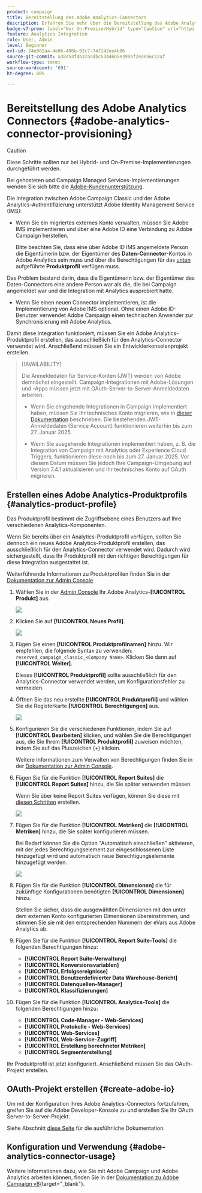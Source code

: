 ```yaml
---
product: campaign
title: Bereitstellung des Adobe Analytics-Connectors
description: Erfahren Sie mehr über die Bereitstellung des Adobe Analytics-Connectors.
badge-v7-prem: label="Nur On-Premise/Hybrid" type="Caution" url="https://experienceleague.adobe.com/docs/campaign-classic/using/installing-campaign-classic/architecture-and-hosting-models/hosting-models-lp/hosting-models.html?lang=de" tooltip="Gilt nur für Hybrid- und On-Premise-Bereitstellungen für v7"
feature: Analytics Integration
role: User, Admin
level: Beginner
exl-id: 24e002aa-4e86-406b-92c7-74f242ee4b86
source-git-commit: a38d53f4b37aadbc53446b5e399af2eae56c12af
workflow-type: tm+mt
source-wordcount: '691'
ht-degree: 88%

---
```


# Bereitstellung des Adobe Analytics Connectors {#adobe-analytics-connector-provisioning}

>[!CAUTION]
>
> Diese Schritte sollten nur bei Hybrid- und On-Premise-Implementierungen durchgeführt werden.
>
>Bei gehosteten und Campaign Managed Services-Implementierungen wenden Sie sich bitte die [Adobe-Kundenunterstützung](https://helpx.adobe.com/de/enterprise/admin-guide.html/enterprise/using/support-for-experience-cloud.ug.html).

Die Integration zwischen Adobe Campaign Classic und der Adobe Analytics-Authentifizierung unterstützt Adobe Identity Management Service (IMS):

* Wenn Sie ein migriertes externes Konto verwalten, müssen Sie Adobe IMS implementieren und über eine Adobe ID eine Verbindung zu Adobe Campaign herstellen.

  Bitte beachten Sie, dass eine über Adobe ID IMS angemeldete Person die Eigentümerin bzw. der Eigentümer des **Daten-Connector**-Kontos in Adobe Analytics sein muss und über die Berechtigungen für das [unten](#analytics-product-profile) aufgeführte **Produktprofil** verfügen muss.

Das Problem bestand darin, dass die Eigentümerin bzw. der Eigentümer des Daten-Connectors eine andere Person war als die, die bei Campaign angemeldet war und die Integration mit Analytics ausprobiert hatte.

* Wenn Sie einen neuen Connector implementieren, ist die Implementierung von Adobe IMS optional. Ohne einen Adobe ID-Benutzer verwendet Adobe Campaign einen technischen Anwender zur Synchronisierung mit Adobe Analytics.

Damit diese Integration funktioniert, müssen Sie ein Adobe Analytics-Produktprofil erstellen, das ausschließlich für den Analytics-Connector verwendet wird. Anschließend müssen Sie ein Entwicklerkonsolenprojekt erstellen.

>[!AVAILABILITY]
>
> Die Anmeldedaten für Service-Konten (JWT) werden von Adobe demnächst eingestellt. Campaign-Integrationen mit Adobe-Lösungen und -Apps müssen jetzt mit OAuth-Server-to-Server-Anmeldedaten arbeiten. </br>
>
> * Wenn Sie eingehende Integrationen in Campaign implementiert haben, müssen Sie Ihr technisches Konto migrieren, wie in [dieser Dokumentation](https://developer.adobe.com/developer-console/docs/guides/authentication/ServerToServerAuthentication/migration/#_blank) beschrieben. Die bestehenden JWT-Anmeldedaten (Service Account) funktionieren weiterhin bis zum 27. Januar 2025.</br>
>
> * Wenn Sie ausgehende Integrationen implementiert haben, z. B. die Integration von Campaign mit Analytics oder Experience Cloud Triggers, funktionieren diese noch bis zum 27. Januar 2025. Vor diesem Datum müssen Sie jedoch Ihre Campaign-Umgebung auf Version 7.4.1 aktualisieren und Ihr technisches Konto auf OAuth migrieren.

## Erstellen eines Adobe Analytics-Produktprofils {#analytics-product-profile}

Das Produktprofil bestimmt die Zugriffsebene eines Benutzers auf Ihre verschiedenen Analytics-Komponenten.

Wenn Sie bereits über ein Analytics-Produktprofil verfügen, sollten Sie dennoch ein neues Adobe Analytics-Produktprofil erstellen, das ausschließlich für den Analytics-Connector verwendet wird. Dadurch wird sichergestellt, dass Ihr Produktprofil mit den richtigen Berechtigungen für diese Integration ausgestattet ist.

Weiterführende Informationen zu Produktprofilen finden Sie in der [Dokumentation zur Admin Console](https://helpx.adobe.com/de/enterprise/admin-guide.html).

1. Wählen Sie in der [Admin Console](https://adminconsole.adobe.com/) Ihr Adobe Analytics-**[!UICONTROL Produkt]** aus.

   ![](assets/do-not-localize/triggers_1.png)

1. Klicken Sie auf **[!UICONTROL Neues Profil]**.

   ![](assets/do-not-localize/triggers_2.png)

1. Fügen Sie einen **[!UICONTROL Produktprofilnamen]** hinzu. Wir empfehlen, die folgende Syntax zu verwenden: `reserved_campaign_classic_<Company Name>`. Klicken Sie dann auf **[!UICONTROL Weiter]**.

   Dieses **[!UICONTROL Produktprofil]** sollte ausschließlich für den Analytics-Connector verwendet werden, um Konfigurationsfehler zu vermeiden.

1. Öffnen Sie das neu erstellte **[!UICONTROL Produktprofil]** und wählen Sie die Registerkarte **[!UICONTROL Berechtigungen]** aus.

   ![](assets/do-not-localize/triggers_3.png)

1. Konfigurieren Sie die verschiedenen Funktionen, indem Sie auf **[!UICONTROL Bearbeiten]** klicken, und wählen Sie die Berechtigungen aus, die Sie Ihrem **[!UICONTROL Produktprofil]** zuweisen möchten, indem Sie auf das Pluszeichen (+) klicken.

   Weitere Informationen zum Verwalten von Berechtigungen finden Sie in der [Dokumentation zur Admin Console](https://helpx.adobe.com/de/enterprise/using/manage-permissions-and-roles.html).

1. Fügen Sie für die Funktion **[!UICONTROL Report Suites]** die **[!UICONTROL Report Suites]** hinzu, die Sie später verwenden müssen.

   Wenn Sie über keine Report Suites verfügen, können Sie diese mit [diesen Schritten](../../integrations/using/gs-aa.md) erstellen.

   ![](assets/do-not-localize/triggers_4.png)

1. Fügen Sie für die Funktion **[!UICONTROL Metriken]** die **[!UICONTROL Metriken]** hinzu, die Sie später konfigurieren müssen.

   Bei Bedarf können Sie die Option &quot;Automatisch einschließen&quot; aktivieren, mit der jedes Berechtigungselement zur eingeschlossenen Liste hinzugefügt wird und automatisch neue Berechtigungselemente hinzugefügt werden.

   ![](assets/do-not-localize/triggers_13.png)

1. Fügen Sie für die Funktion **[!UICONTROL Dimensionen]** die für zukünftige Konfigurationen benötigten **[!UICONTROL Dimensionen]** hinzu.

   Stellen Sie sicher, dass die ausgewählten Dimensionen mit den unter dem externen Konto konfigurierten Dimensionen übereinstimmen, und stimmen Sie sie mit den entsprechenden Nummern der eVars aus Adobe Analytics ab.

1. Fügen Sie für die Funktion **[!UICONTROL Report Suite-Tools]** die folgenden Berechtigungen hinzu:

   * **[!UICONTROL Report Suite-Verwaltung]**
   * **[!UICONTROL Konversionsvariablen]**
   * **[!UICONTROL Erfolgsereignisse]**
   * **[!UICONTROL Benutzerdefinierter Data Warehouse-Bericht]**
   * **[!UICONTROL Datenquellen-Manager]**
   * **[!UICONTROL Klassifizierungen]**

1. Fügen Sie für die Funktion **[!UICONTROL Analytics-Tools]** die folgenden Berechtigungen hinzu:

   * **[!UICONTROL Code-Manager - Web-Services]**
   * **[!UICONTROL Protokolle - Web-Services]**
   * **[!UICONTROL Web-Services]**
   * **[!UICONTROL Web-Service-Zugriff]**
   * **[!UICONTROL Erstellung berechneter Metriken]**
   * **[!UICONTROL Segmenterstellung]**

Ihr Produktprofil ist jetzt konfiguriert. Anschließend müssen Sie das OAuth-Projekt erstellen.

## OAuth-Projekt erstellen {#create-adobe-io}

Um mit der Konfiguration Ihres Adobe Analytics-Connectors fortzufahren, greifen Sie auf die Adobe Developer-Konsole zu und erstellen Sie Ihr OAuth Server-to-Server-Projekt.

Siehe Abschnitt [diese Seite](oauth-technical-account.md#oauth-service) für die ausführliche Dokumentation.

## Konfiguration und Verwendung {#adobe-analytics-connector-usage}

Weitere Informationen dazu, wie Sie mit Adobe Campaign und Adobe Analytics arbeiten können, finden Sie in der [Dokumentation zu Adobe Campaign v8](https://experienceleague.adobe.com/de/docs/campaign/campaign-v8/connect/ac-aa){target="_blank"}.